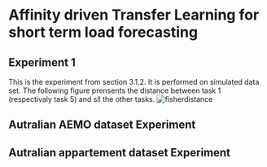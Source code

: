 # Affinity driven Transfer Learning for short term load forecasting
## Experiment 1
This is the experiment from section 3.1.2. It is performed on simulated data set. 
The following figure prensents the distance between task 1 (respectivaly task 5) and sll the other tasks.
![fisherdistance](https://user-images.githubusercontent.com/35613655/216461162-62c72936-b8c1-44a3-8f89-dfc4bbbff383.png)

## Autralian AEMO dataset Experiment

## Autralian appartement dataset Experiment

